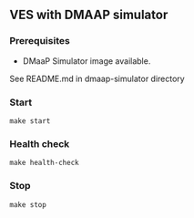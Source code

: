 VES with DMAAP simulator
------------------------

### Prerequisites
* DMaaP Simulator image available.

See README.md in dmaap-simulator directory

### Start
```
make start
```

### Health check
```
make health-check
```

### Stop
```
make stop